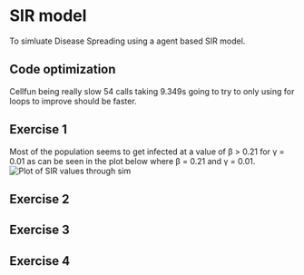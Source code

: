 # SIR model
To simluate Disease Spreading using a agent based SIR model.

## Code optimization
Cellfun being really slow 54 calls taking 9.349s going to try to only using 
for loops to improve should be faster.

## Exercise 1
Most of the population seems to get infected at a value of &beta; > 0.21 for &gamma; = 0.01
as can be seen in the plot below where &beta; = 0.21 and &gamma; = 0.01.
![Plot of SIR values through sim](https://github.com/klutten99/FIM750-Simulation-of-complex-systems/blob/main/Exercise%2011/1/gamma_0.01/beta_0.21.png?raw=true)

## Exercise 2

## Exercise 3

## Exercise 4